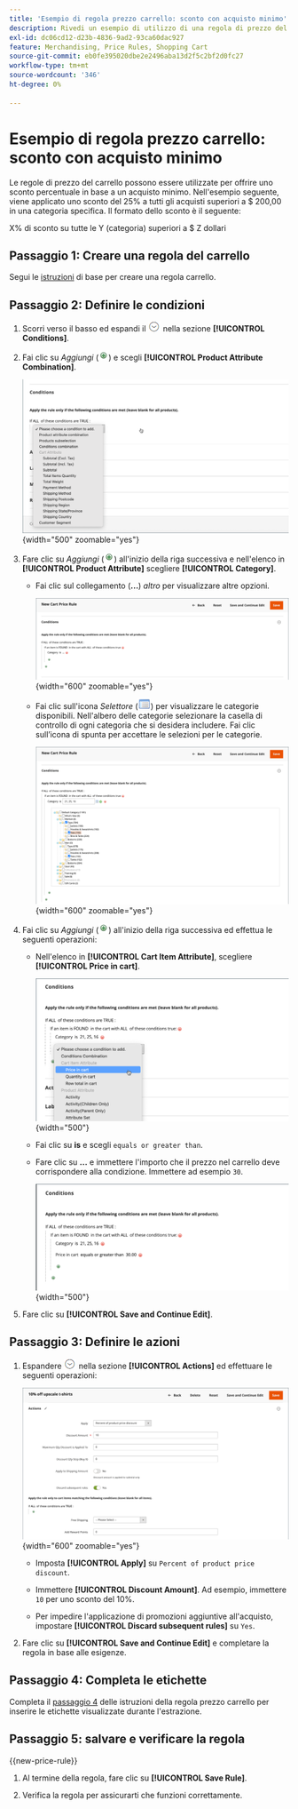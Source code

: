 ```yaml
---
title: 'Esempio di regola prezzo carrello: sconto con acquisto minimo'
description: Rivedi un esempio di utilizzo di una regola di prezzo del carrello per offrire uno sconto con un acquisto minimo.
exl-id: dc06cd12-d23b-4836-9ad2-93ca60dac927
feature: Merchandising, Price Rules, Shopping Cart
source-git-commit: eb0fe395020dbe2e2496aba13d2f5c2bf2d0fc27
workflow-type: tm+mt
source-wordcount: '346'
ht-degree: 0%

---
```


# Esempio di regola prezzo carrello: sconto con acquisto minimo

Le regole di prezzo del carrello possono essere utilizzate per offrire uno sconto percentuale in base a un acquisto minimo. Nell&#39;esempio seguente, viene applicato uno sconto del 25% a tutti gli acquisti superiori a $ 200,00 in una categoria specifica. Il formato dello sconto è il seguente:

X% di sconto su tutte le Y (categoria) superiori a $ Z dollari

## Passaggio 1: Creare una regola del carrello

Segui le [istruzioni](price-rules-cart.md) di base per creare una regola carrello.

## Passaggio 2: Definire le condizioni

1. Scorri verso il basso ed espandi il ![selettore di espansione](../assets/icon-display-expand.png) nella sezione **[!UICONTROL Conditions]**.

1. Fai clic su _Aggiungi_ (![Aggiungi icona](../assets/icon-add-green-circle.png)) e scegli **[!UICONTROL Product Attribute Combination]**.

   ![Condizione regola prezzo carrello - combinazione di attributi prodotto](./assets/condition1.png){width="500" zoomable="yes"}

1. Fare clic su _Aggiungi_ (![Icona Aggiungi](../assets/icon-add-green-circle.png)) all&#39;inizio della riga successiva e nell&#39;elenco in **[!UICONTROL Product Attribute]** scegliere **[!UICONTROL Category]**.

   - Fai clic sul collegamento (**...**) _altro_ per visualizzare altre opzioni.

     ![Condizione regola prezzo carrello - Opzioni categoria](./assets/condition3.png){width="600" zoomable="yes"}

   - Fai clic sull&#39;icona _Selettore_ (![icona Elenco](../assets/icon-list-chooser.png)) per visualizzare le categorie disponibili. Nell&#39;albero delle categorie selezionare la casella di controllo di ogni categoria che si desidera includere. Fai clic sull’icona di spunta per accettare le selezioni per le categorie.

     ![Condizione regola prezzo carrello - categoria](./assets/condition4.png){width="600" zoomable="yes"}

1. Fai clic su _Aggiungi_ (![Aggiungi icona](../assets/icon-add-green-circle.png)) all&#39;inizio della riga successiva ed effettua le seguenti operazioni:

   - Nell&#39;elenco in **[!UICONTROL Cart Item Attribute]**, scegliere **[!UICONTROL Price in cart]**.

     ![Condizione regola prezzo carrello - attributo articolo carrello](./assets/condition5.png){width="500"}

   - Fai clic su **is** e scegli `equals or greater than`.

   - Fare clic su **...** e immettere l&#39;importo che il prezzo nel carrello deve corrispondere alla condizione. Immettere ad esempio `30`.

     ![Condizione regola prezzo carrello - prezzo nel carrello](./assets/condition6.png){width="500"}

1. Fare clic su **[!UICONTROL Save and Continue Edit]**.

## Passaggio 3: Definire le azioni

1. Espandere ![Il selettore di espansione](../assets/icon-display-expand.png) nella sezione **[!UICONTROL Actions]** ed effettuare le seguenti operazioni:

   ![Azioni regola prezzo carrello](./assets/minimum-discount-actions.png){width="600" zoomable="yes"}

   - Imposta **[!UICONTROL Apply]** su `Percent of product price discount`.

   - Immettere **[!UICONTROL Discount Amount]**. Ad esempio, immettere `10` per uno sconto del 10%.

   - Per impedire l&#39;applicazione di promozioni aggiuntive all&#39;acquisto, impostare **[!UICONTROL Discard subsequent rules]** su `Yes`.

1. Fare clic su **[!UICONTROL Save and Continue Edit]** e completare la regola in base alle esigenze.

## Passaggio 4: Completa le etichette

Completa il [passaggio 4](price-rules-cart.md) delle istruzioni della regola prezzo carrello per inserire le etichette visualizzate durante l&#39;estrazione.

## Passaggio 5: salvare e verificare la regola

{{new-price-rule}}

1. Al termine della regola, fare clic su **[!UICONTROL Save Rule]**.

1. Verifica la regola per assicurarti che funzioni correttamente.

